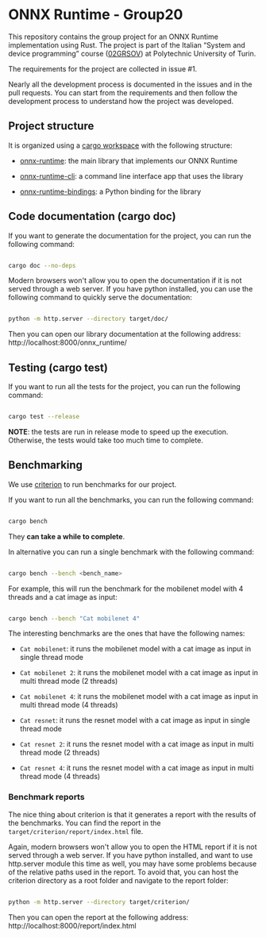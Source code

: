# ONNX Runtime - Group20

This repository contains the group project for an ONNX Runtime implementation using Rust. The project is part of the Italian “System and device programming” course ([02GRSOV](https://didattica.polito.it/pls/portal30/gap.pkg_guide.viewGap?p_cod_ins=02GRSOV&p_a_acc=2023&p_header=S&p_lang=IT&multi=N)) at Polytechnic University of Turin.

The requirements for the project are collected in issue #1.

Nearly all the development process is documented in the issues and in the pull requests. You can start from the requirements and then follow the development process to understand how the project was developed.

## Project structure

It is organized using a [cargo workspace](https://doc.rust-lang.org/book/ch14-03-cargo-workspaces.html) with the following structure:

- [onnx-runtime](onnx-runtime/README.md): the main library that implements our ONNX Runtime

- [onnx-runtime-cli](onnx-runtime-cli/README.md): a command line interface app that uses the library

- [onnx-runtime-bindings](onnx-runtime-bindings/README.md): a Python binding for the library

## Code documentation (cargo doc)

If you want to generate the documentation for the project, you can run the following command:

```bash

cargo doc --no-deps

```

Modern browsers won't allow you to open the documentation if it is not served through a web server. If you have python installed, you can use the following command to quickly serve the documentation:

```bash

python -m http.server --directory target/doc/

```

Then you can open our library documentation at the following address: http://localhost:8000/onnx_runtime/

## Testing (cargo test)

If you want to run all the tests for the project, you can run the following command:

```bash

cargo test --release

```

**NOTE**: the tests are run in release mode to speed up the execution. Otherwise, the tests would take too much time to complete.

## Benchmarking

We use [criterion](https://docs.rs/criterion/latest/criterion/) to run benchmarks for our project.

If you want to run all the benchmarks, you can run the following command:

```bash

cargo bench

```

They **can take a while to complete**.

In alternative you can run a single benchmark with the following command:

```bash

cargo bench --bench <bench_name>

```

For example, this will run the benchmark for the mobilenet model with 4 threads and a cat image as input:

```bash

cargo bench --bench "Cat mobilenet 4"

```

The interesting benchmarks are the ones that have the following names:

- `Cat mobilenet`: it runs the mobilenet model with a cat image as input in single thread mode

- `Cat mobilenet 2`: it runs the mobilenet model with a cat image as input in multi thread mode (2 threads)

- `Cat mobilenet 4`: it runs the mobilenet model with a cat image as input in multi thread mode (4 threads)

- `Cat resnet`: it runs the resnet model with a cat image as input in single thread mode

- `Cat resnet 2`: it runs the resnet model with a cat image as input in multi thread mode (2 threads)

- `Cat resnet 4`: it runs the resnet model with a cat image as input in multi thread mode (4 threads)

### Benchmark reports

The nice thing about criterion is that it generates a report with the results of the benchmarks. You can find the report in the `target/criterion/report/index.html` file.

Again, modern browsers won't allow you to open the HTML report if it is not served through a web server. If you have python installed, and want to use http.server module this time as well, you may have some problems because of the relative paths used in the report. To avoid that, you can host the criterion directory as a root folder and navigate to the report folder:

```bash

python -m http.server --directory target/criterion/

```

Then you can open the report at the following address: http://localhost:8000/report/index.html
